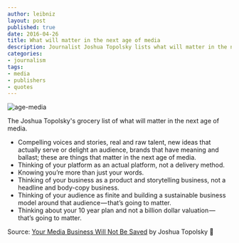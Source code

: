 ```yaml
---
author: leibniz
layout: post
published: true
date: 2016-04-26
title: What will matter in the next age of media
description: Journalist Joshua Topolsky lists what will matter in the next age of media.
categories: 
- journalism
tags:
- media
- publishers
- quotes
---
```


![age-media](https://media4.giphy.com/media/aeoKfl3h5yH84/200_s.gif)

The Joshua Topolsky's grocery list of what will matter in the next age of media.

- Compelling voices and stories, real and raw talent, new ideas that actually serve or delight an audience, brands that have meaning and ballast; these are things that matter in the next age of media. 
- Thinking of your platform as an actual platform, not a delivery method. 
- Knowing you’re more than just your words. 
- Thinking of your business as a product and storytelling business, not a headline and body-copy business. 
- Thinking of your audience as finite and building a sustainable business model around that audience — that’s going to matter. 
- Thinking about your 10 year plan and not a billion dollar valuation — that’s going to matter.

Source: [Your Media Business Will Not Be Saved](https://medium.com/@joshuatopolsky/your-media-business-will-not-be-saved-1b0716b5010c?source=userActivityShare-dabbf09aad64-1461629341) by Joshua Topolsky  👾
